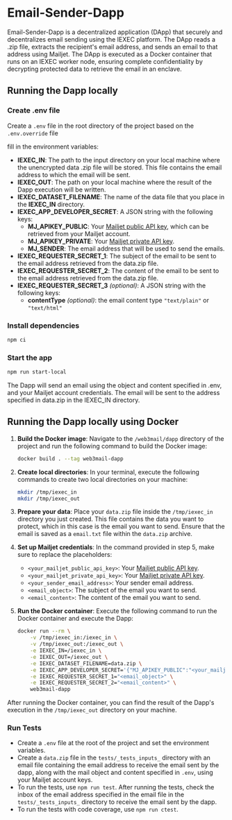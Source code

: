 # Email-Sender-Dapp

Email-Sender-Dapp is a decentralized application (DApp) that securely and decentralizes email sending using the IEXEC platform. The DApp reads a .zip file, extracts the recipient's email address, and sends an email to that address using Mailjet. The DApp is executed as a Docker container that runs on an IEXEC worker node, ensuring complete confidentiality by decrypting protected data to retrieve the email in an enclave.

## Running the Dapp locally

### Create .env file

Create a `.env` file in the root directory of the project based on the `.env.override` file

fill in the environment variables:

- **IEXEC_IN**: The path to the input directory on your local machine where the unencrypted data .zip file will be stored. This file contains the email address to which the email will be sent.
- **IEXEC_OUT**: The path on your local machine where the result of the Dapp execution will be written.
- **IEXEC_DATASET_FILENAME**: The name of the data file that you place in the **IEXEC_IN** directory.
- **IEXEC_APP_DEVELOPER_SECRET**: A JSON string with the following keys:
  - **MJ_APIKEY_PUBLIC**: Your [Mailjet public API key](https://app.mailjet.com/account/apikeys), which can be retrieved from your Mailjet account.
  - **MJ_APIKEY_PRIVATE**: Your [Mailjet private API key](https://app.mailjet.com/account/apikeys).
  - **MJ_SENDER**: The email address that will be used to send the emails.
- **IEXEC_REQUESTER_SECRET_1**: The subject of the email to be sent to the email address retrieved from the data.zip file.
- **IEXEC_REQUESTER_SECRET_2**: The content of the email to be sent to the email address retrieved from the data.zip file.
- **IEXEC_REQUESTER_SECRET_3** _(optional)_: A JSON string with the following keys:
  - **contentType** _(optional)_: the email content type `"text/plain"` or `"text/html"`

### Install dependencies

```bash
npm ci
```

### Start the app

```bash
npm run start-local
```

The Dapp will send an email using the object and content specified in .env, and your Mailjet account credentials. The email will be sent to the address specified in data.zip in the IEXEC_IN directory.

## Running the Dapp locally using Docker

1. **Build the Docker image**: Navigate to the `/web3mail/dapp` directory of the project and run the following command to build the Docker image:

    ```sh
    docker build . --tag web3mail-dapp
    ```

2. **Create local directories**: In your terminal, execute the following commands to create two local directories on your machine:

    ```sh
    mkdir /tmp/iexec_in
    mkdir /tmp/iexec_out
    ```

3. **Prepare your data**: Place your `data.zip` file inside the `/tmp/iexec_in` directory you just created. This file contains the data you want to protect, which in this case is the email you want to send. Ensure that the email is saved as a `email.txt` file within the `data.zip` archive.

4. **Set up Mailjet credentials**: In the command provided in step 5, make sure to replace the placeholders:
   - `<your_mailjet_public_api_key>`: Your [Mailjet public API key](https://app.mailjet.com/account/apikeys).
   - `<your_mailjet_private_api_key>`:  Your [Mailjet private API key](https://app.mailjet.com/account/apikeys).
   - `<your_sender_email_address>`: Your sender email address.
   - `<email_object>`: The subject of the email you want to send.
   - `<email_content>`: The content of the email you want to send.

6. **Run the Docker container**: Execute the following command to run the 
Docker container and execute the Dapp:

    ```sh
    docker run --rm \
        -v /tmp/iexec_in:/iexec_in \
        -v /tmp/iexec_out:/iexec_out \
        -e IEXEC_IN=/iexec_in \
        -e IEXEC_OUT=/iexec_out \
        -e IEXEC_DATASET_FILENAME=data.zip \
        -e IEXEC_APP_DEVELOPER_SECRET='{"MJ_APIKEY_PUBLIC":"<your_mailjet_public_api_key>","MJ_APIKEY_PRIVATE":"<your_mailjet_private_api_key>","MJ_SENDER":"<your_sender_email_address>"}' \
        -e IEXEC_REQUESTER_SECRET_1="<email_object>" \
        -e IEXEC_REQUESTER_SECRET_2="<email_content>" \
        web3mail-dapp
    ```

After running the Docker container, you can find the result of the Dapp's execution in the `/tmp/iexec_out` directory on your machine.

### Run Tests

- Create a `.env` file at the root of the project and set the environment variables.
- Create a `data.zip` file in the `tests/_tests_inputs_` directory with an email file containing the email address to receive the email sent by the dapp, along with the mail object and content specified in `.env`, using your Mailjet account keys.
- To run the tests, use `npm run test`.
After running the tests, check the inbox of the email address specified in the email file in the `tests/_tests_inputs_` directory to receive the email sent by the dapp.
- To run the tests with code coverage, use `npm run ctest`.
